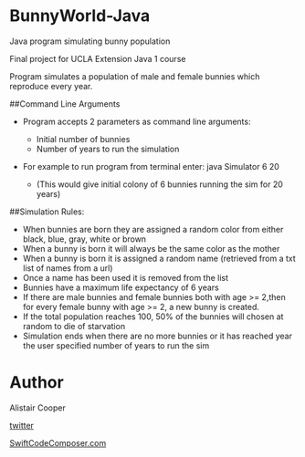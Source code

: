 # BunnyWorld-Java
Java program simulating bunny population

Final project for UCLA Extension Java 1 course 

Program simulates a population of male and female bunnies which reproduce every year. 

##Command Line Arguments
+ Program accepts 2 parameters as command line arguments:
    + Initial number of bunnies 
    + Number of years to run the simulation 

+ For example to run program from terminal enter: java Simulator 6 20 
    + (This would give initial colony of 6 bunnies running the sim for 20 years)

##Simulation Rules:
+ When bunnies are born they are assigned a random color from either black, blue, gray, white or brown
+ When a bunny is born it will always be the same color as the mother
+ When a bunny is born it is assigned a random name (retrieved from a txt list of names from a url)
+ Once a name has been used it is removed from the list 
+ Bunnies have a maximum life expectancy of 6 years
+ If there are male bunnies and female bunnies both with age >= 2,then for every female bunny with age >= 2, a new bunny is created.
+ If the total population reaches 100, 50% of the bunnies will chosen at random to die of starvation
+ Simulation ends when there are no more bunnies or it has reached year the user specified number of years to run the sim


# Author
Alistair Cooper

[twitter](https://www.twitter.com/swiftcomposer.com)

[SwiftCodeComposer.com](https://www.swiftcodecomposer.com)

